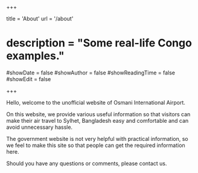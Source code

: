 +++

title = 'About'
url = '/about'
# description =  "Some real-life Congo examples."
#showDate =  false
#showAuthor =  false
#showReadingTime =  false
#showEdit =  false



+++

Hello, welcome to the unofficial website of Osmani International Airport. 

On this website, we provide various useful information so that visitors can make their air travel to Sylhet, Bangladesh easy and comfortable and can avoid unnecessary hassle.  

The government website is not very helpful with practical information, so we feel to make this site so that people can get the required information here. 

Should you have any questions or comments, please contact us. 



